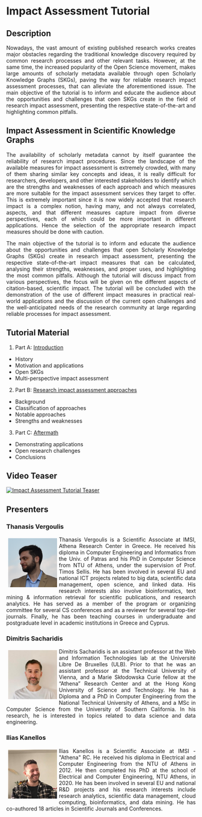 # Impact Assessment Tutorial

## Description

<p align="justify">
  Nowadays, the vast amount of existing published research works creates major obstacles regarding the traditional knowledge discovery 
  required by common research processes and other relevant tasks. However, at the same time, the increased popularity of the Open Science movement, makes 
  large amounts of scholarly metadata available through open Scholarly Knowledge Graphs (SKGs), paving the way for reliable research impact assessment 
  processes, that can alleviate the aforementioned issue. The main objective of the tutorial is to inform and educate the audience about the opportunities 
  and challenges that open SKGs create in the field of research impact assessment, presenting the respective state-of-the-art and highlighting common pitfalls.
</p>

## Impact Assessment in Scientific Knowledge Graphs

<p align="justify">
  The availability of scholarly metadata cannot by itself guarantee the reliability of research impact procedures. 
  Since the landscape of the available measures for impact assessment is extremely crowded, with many of them sharing 
  similar key concepts and ideas, it is really difficult for researchers, developers, and other interested stakeholders 
  to identify which are the strengths and weaknesses of each approach and which measures are more suitable for the impact 
  assessment services they target to offer. This is extremely important since it is now widely accepted that research impact 
  is a complex notion, having many, and not always correlated, aspects, and that different measures capture 
  impact from diverse perspectives, each of which could be more important in different applications. Hence the 
  selection of the appropriate research impact measures should be done with caution. 
</p>

<p align="justify">
  The main objective of the tutorial is to inform and educate the audience about the opportunities and challenges that open Scholarly 
  Knowledge Graphs (SKGs) create in research impact assessment, presenting the respective state-of-the-art impact measures that can be 
  calculated, analysing their strengths, weaknesses, and proper uses, and highlighting the most common pitfalls. Although the tutorial 
  will discuss impact from various perspectives, the focus will be given on the different aspects of citation-based, scientific impact. 
  The tutorial will be concluded with the demonstration of the use of different impact measures in practical real-world applications and 
  the discussion of the current open challenges and the well-anticipated needs of the research community at large regarding reliable processes 
  for impact assessment. 
</p>

## Tutorial Material

1. Part A: <a href="">Introduction</a>
  * History 
  * Motivation and applications
  * Open SKGs
  * Multi-perspective impact assessment
2. Part B: <a href="">Research impact assessment approaches</a>
  * Background
  * Classification of approaches
  * Notable approaches
  * Strengths and weaknesses
3. Part C: <a href="">Aftermath</a>
  * Demonstrating applications 
  * Open research challenges 
  * Conclusions 

## Video Teaser

[![Impact Assessment Tutorial Teaser](https://img.youtube.com/vi/fq1VXLRs_A8/0.jpg)](https://www.youtube.com/watch?v=fq1VXLRs_A8)

## Presenters

### Thanasis Vergoulis 
<p align="justify"><img src="img/vergoulis.png" alt="hi" class="inline" align="left" style="width:130px; height:130px; margin: 5px;"/>Thanasis Vergoulis is a Scientific Associate at IMSI, Athena Research Center in Greece. He received his diploma in Computer Engineering and Informatics from the Univ. 
of Patras and his PhD in Computer Science from NTU of Athens, under the supervision of Prof. Timos Sellis. He has been involved in several EU and national ICT projects 
related to big data, scientific data management, open science, and linked data. His research interests also involve bioinformatics, text mining & information retrieval 
for scientific publications, and research analytics. He has served as a member of the program or organizing committee for several CS conferences and as a reviewer for 
several top-tier journals. Finally, he has been teaching courses in undergraduate and postgraduate level in academic institutions in Greece and Cyprus.</p>

### Dimitris Sacharidis 
<p align="justify"><img src="img/dimsacharidis.jpg" alt="hi" class="inline" align="left" style="width:130px; height:130px; margin: 5px;"/> Dimitris Sacharidis is an assistant professor at the Web and Information Technologies lab at the Université Libre De Bruxelles (ULB). Prior to that he was an assistant 
professor at the Technical University of Vienna, and a Marie Skłodowska Curie fellow at the “Athena” Research Center and at the Hong Kong University of Science and Technology. 
He has a Diploma and a PhD in Computer Engineering from the National Technical University of Athens, and a MSc in Computer Science from the University of Southern California.
In his research, he is interested in topics related to data science and data engineering.</p>

### Ilias Kanellos
<p align="justify"><img src="img/iliaskanellos.jpg" alt="hi" class="inline" align="left" style="width:130px; height:130px; margin: 5px;"/> Ilias Kanellos is a Scientific Associate at IMSI - "Athena" RC. He received his diploma in Electrical and Computer Engineering from the NTU of Athens in 2012. He then
completed his PhD at the school of Electrical and Computer Engineering, NTU Athens, in 2020. He has been involved in several EU and national R&D projects and his 
research interests include research analytics, scientific data management, cloud computing, bioinformatics, and data mining. He has co-authored 18 articles in Scientific
Journals and Conferences.</p>

